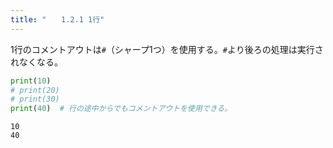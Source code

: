 ```yaml
---
title: "　　1.2.1 1行"
---
```


1行のコメントアウトは`#`（シャープ1つ）を使用する。`#`より後ろの処理は実行されなくなる。

```python:サンプルコード：sample_31.py
print(10)
# print(20)
# print(30)
print(40)  # 行の途中からでもコメントアウトを使用できる。
```

```text:実行結果
10
40
```